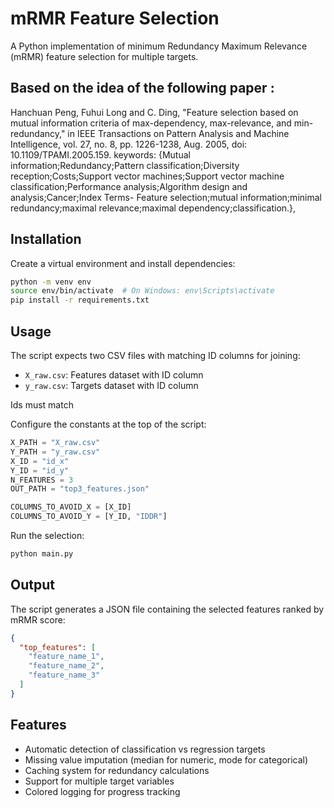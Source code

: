# mRMR Feature Selection

A Python implementation of minimum Redundancy Maximum Relevance (mRMR) feature selection for multiple targets.

## Based on the idea of the following paper :

Hanchuan Peng, Fuhui Long and C. Ding, "Feature selection based on mutual information criteria of max-dependency, max-relevance, and min-redundancy," in IEEE Transactions on Pattern Analysis and Machine Intelligence, vol. 27, no. 8, pp. 1226-1238, Aug. 2005, doi: 10.1109/TPAMI.2005.159.
keywords: {Mutual information;Redundancy;Pattern classification;Diversity reception;Costs;Support vector machines;Support vector machine classification;Performance analysis;Algorithm design and analysis;Cancer;Index Terms- Feature selection;mutual information;minimal redundancy;maximal relevance;maximal dependency;classification.},

## Installation

Create a virtual environment and install dependencies:

```bash
python -m venv env
source env/bin/activate  # On Windows: env\Scripts\activate
pip install -r requirements.txt
```

## Usage

The script expects two CSV files with matching ID columns for joining:

- `X_raw.csv`: Features dataset with ID column
- `y_raw.csv`: Targets dataset with ID column

Ids must match

Configure the constants at the top of the script:

```python
X_PATH = "X_raw.csv"
Y_PATH = "y_raw.csv" 
X_ID = "id_x"
Y_ID = "id_y"
N_FEATURES = 3
OUT_PATH = "top3_features.json"

COLUMNS_TO_AVOID_X = [X_ID]
COLUMNS_TO_AVOID_Y = [Y_ID, "IDDR"]
```

Run the selection:

```bash
python main.py
```

## Output

The script generates a JSON file containing the selected features ranked by mRMR score:

```json
{
  "top_features": [
    "feature_name_1",
    "feature_name_2", 
    "feature_name_3"
  ]
}
```

## Features

- Automatic detection of classification vs regression targets
- Missing value imputation (median for numeric, mode for categorical)
- Caching system for redundancy calculations
- Support for multiple target variables
- Colored logging for progress tracking
